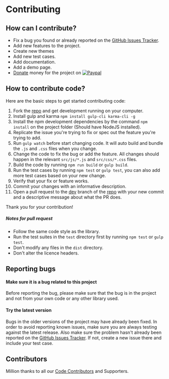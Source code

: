 # Contributing

## How can I contribute?
- Fix a bug you found or already reported on the [GitHub Issues Tracker](https://github.com/techlab/jquery-smartcart/issues/).
- Add new features to the project.
- Create new themes  
- Add new test cases.
- Add documentation.
- Add a demo page.
- [Donate](https://www.paypal.me/dipuraj) money for the project on [![Paypal](https://img.shields.io/badge/PayPal-dipuraj-blue.svg)](https://www.paypal.me/dipuraj)

## How to contribute code?
Here are the basic steps to get started contributing code:

1. Fork the [repo](https://github.com/techlab/jquery-smartcart/) and get development running on your computer.
2. Install gulp and karma `npm install gulp-cli karma-cli -g`
3. Install the npm development dependencies by the command `npm install` on the project folder (Should have NodeJS installed).
4. Replicate the issue you're trying to fix or spec out the feature you're trying to add.
5. Run `gulp watch` before start changing code. It will auto build and bundle the `.js` and `.css` files when you change.
6. Change the code to fix the bug or add the feature. All changes should happen in the relevant `src/js/*.js` and `src/css/*.css` files.
7. Build the code by running `npm run build` or `gulp build`.
8. Run the test cases by running `npm test` or `gulp test`, you can also add more test cases based on your new change.
9. Verify that your fix or feature works.
10. Commit your changes with an informative description.
11. Open a pull request to the [dev](https://github.com/techlab/jquery-smartcart/tree/dev) branch of the [repo](https://github.com/techlab/jquery-smartcart/) with your new commit and a descriptive message about what the PR does.

Thank you for your contribution!

##### Notes for pull request
- Follow the same code style as the library.
- Run the test suites in the `test` directory first by running `npm test` or `gulp test`.
- Don't modify any files in the `dist` directory.
- Don't alter the licence headers.  

## Reporting bugs
#### Make sure it is a bug related to this project
Before reporting the bug, please make sure that the bug is in the project and not from your own code or any other library used.

#### Try the latest version
Bugs in the older versions of the project may have already been fixed.
In order to avoid reporting known issues, make sure you are always testing against the latest release.
Also make sure the problem hasn't already been reported on the [GitHub Issues Tracker](https://github.com/techlab/jquery-smartcart/issues/).
If not, create a new issue there and include your test case.

## Contributors
Million thanks to all our [Code Contributors](https://github.com/techlab/jquery-smartcart/graphs/contributors) and Supporters.
